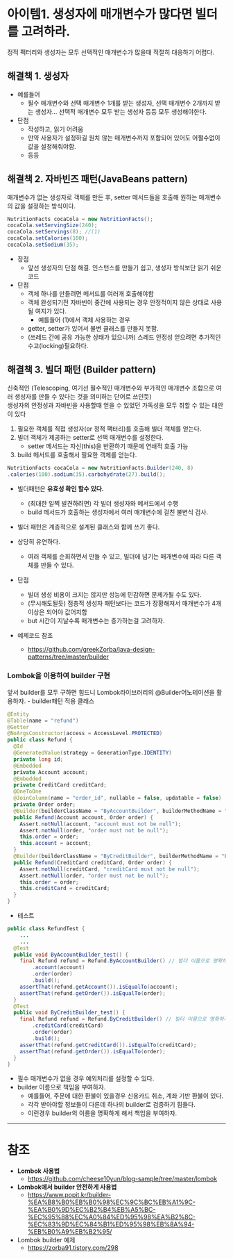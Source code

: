 아이템1. 생성자에 매개변수가 많다면 빌더를 고려하라.
====================================================

정적 팩터리와 생성자는 모두 선택적인 매개변수가 많을때 적절히 대응하기 어렵다.

해결책 1. 생성자
----------------

-	예를들어
	-	필수 매개변수와 선택 매개변수 1개를 받는 생성자, 선택 매개변수 2개까지 받는 생성자... 선택적 매개변수 모두 받는 생성자 등등 모두 생성해야한다.
-	단점
	-	작성하고, 읽기 어려움
	-	만약 사용자가 설정하길 원치 않는 매개변수까지 포함되어 있어도 어쩔수없이 값을 설정해줘야함.
	-	등등

해결책 2. 자바빈즈 패턴(JavaBeans pattern)
------------------------------------------

매개변수가 없는 생성자로 객체를 만든 후, setter 메서드들을 호출해 원하는 매개변수의 값을 설정하는 방식이다.

```java
NutritionFacts cocaCola = new NutritionFacts();
cocaCola.setServingSize(240);
cocaCola.setServings(8); //(1)
cocaCola.setCalories(100);
cocaCola.setSodium(35);
```

-	장점
	-	앞선 생성자의 단점 해결. 인스턴스를 만들기 쉽고, 생성자 방식보단 읽기 쉬운 코드
-	단점
	-	객체 하나를 만들려면 메서드를 여러개 호출해야함
	-	객체 완성되기전 자바빈이 중간에 사용되는 경우 안정적이지 않은 상태로 사용될 여지가 있다.
		-	예를들어 (1)에서 객체 사용하는 경우
	-	getter, setter가 있어서 불변 클래스를 만들지 못함.
	-	(쓰레드 간에 공유 가능한 상태가 있으니까) 스레드 안정성 얻으려면 추가적인 수고(locking)필요하다.

해결책 3. 빌더 패턴 (Builder pattern)
-------------------------------------

신축적인 (Telescoping, 여기선 필수적인 매개변수와 부가적인 매개변수 조합으로 여러 생성자를 만들 수 있다는 것을 의미하는 단어로 쓰인듯)  
생성자의 안정성과 자바빈을 사용할때 얻을 수 있었던 가독성을 모두 취할 수 있는 대안이 있다

1.	필요한 객체를 직접 생성자(or 정적 팩터리)를 호출해 빌더 객체를 얻는다.  
2.	빌더 객체가 제공하는 setter로 선택 매개변수를 설정한다.
	-	setter 메서드는 자신(this)을 반환하기 때문에 연쇄적 호출 가능
3.	build 메서드를 호출해서 필요한 객체를 얻는다.

```java
NutritionFacts cocaCola = new NutritionFacts.Builder(240, 8)
.calories(100).sodium(35).carbohydrate(27).build();
```

-	빌더패턴은 **유효성 확인 할수 있다.**

	-	(최대한 일찍 발견하려면) 각 빌더 생성자와 메서드에서 수행
	-	build 메서드가 호출하는 생성자에서 여러 매개변수에 걸친 불변식 검사.

-	빌더 패턴은 계층적으로 설계된 클래스와 함께 쓰기 좋다.

-	상당히 유연하다.

	-	여러 객체를 순회하면서 만들 수 있고, 빌더에 넘기는 매개변수에 따라 다른 객체를 만들 수 있다.

-	단점

	-	빌더 생성 비용이 크지는 않지만 성능에 민감하면 문제가될 수도 있다.
	-	(무시해도될듯) 점층적 생성자 패턴보다는 코드가 장황해져서 매개변수가 4개 이상은 되어야 값어치함
	-	but 시간이 지날수록 매개변수는 증가하는걸 고려하자.

-	예제코드 참조

	-	https://github.com/greekZorba/java-design-patterns/tree/master/builder

### Lombok을 이용하여 builder 구현

앞서 builder를 모두 구하면 힘드니 Lombok라이브러리의 @Builder어노테이션을 활용하자. - builder패턴 적용 클래스

```java
@Entity
@Table(name = "refund")
@Getter
@NoArgsConstructor(access = AccessLevel.PROTECTED)
public class Refund {
  @Id
  @GeneratedValue(strategy = GenerationType.IDENTITY)
  private long id;
  @Embedded
  private Account account;
  @Embedded
  private CreditCard creditCard;
  @OneToOne
  @JoinColumn(name = "order_id", nullable = false, updatable = false)
  private Order order;
  @Builder(builderClassName = "ByAccountBuilder", builderMethodName = "ByAccountBuilder") // 계좌 번호 기반 환불, Builder 이름을 부여해서 그에 따른 책임 부여, 그에 따른 필수 인자값 명확
  public Refund(Account account, Order order) {
    Assert.notNull(account, "account must not be null");
    Assert.notNull(order, "order must not be null");
    this.order = order;
    this.account = account;
  }
  @Builder(builderClassName = "ByCreditBuilder", builderMethodName = "ByCreditBuilder")  // 신용 카드 기반 환불, Builder 이름을 부여해서 그에 따른 책임 부여, 그에 따른 필수 인자값 명확
  public Refund(CreditCard creditCard, Order order) {
    Assert.notNull(creditCard, "creditCard must not be null");
    Assert.notNull(order, "order must not be null");
    this.order = order;
    this.creditCard = creditCard;
  }
}
```

-	테스트

```java
public class RefundTest {
    ...
    ...
  @Test
  public void ByAccountBuilder_test() {
    final Refund refund = Refund.ByAccountBuilder() // 빌더 이름으로 명확하게 그 의도를 드러 내고 있습니다.
        .account(account)
        .order(order)
        .build();
    assertThat(refund.getAccount()).isEqualTo(account);
    assertThat(refund.getOrder()).isEqualTo(order);
  }
  @Test
  public void ByCreditBuilder_test() {
    final Refund refund = Refund.ByCreditBuilder() // 빌더 이름으로 명확하게 그 의도를 드러 내고 있습니다.
        .creditCard(creditCard)
        .order(order)
        .build();
    assertThat(refund.getCreditCard()).isEqualTo(creditCard);
    assertThat(refund.getOrder()).isEqualTo(order);
  }
}
```

-	필수 매개변수가 없을 경우 예외처리를 설정할 수 있다.
-	builder 이름으로 책임을 부여하자.
	-	예를들어, 주문에 대한 환불이 있을경우 신용카드 취소, 계좌 기반 환불이 있다.
	-	각각 받아야할 정보들이 다른데 하나의 builder로 검증하기 힘들다.
	-	이런경우 builder의 이름을 명확하게 해서 책임을 부여하자.

---

참조
====

-	**Lombok 사용법**
	-	https://github.com/cheese10yun/blog-sample/tree/master/lombok
-	**Lombok에서 builder 안전하게 사용법**
	-	https://www.popit.kr/builder-%EA%B8%B0%EB%B0%98%EC%9C%BC%EB%A1%9C-%EA%B0%9D%EC%B2%B4%EB%A5%BC-%EC%95%88%EC%A0%84%ED%95%98%EA%B2%8C-%EC%83%9D%EC%84%B1%ED%95%98%EB%8A%94-%EB%B0%A9%EB%B2%95/
-	Lombok builder 예제
	-	https://zorba91.tistory.com/298
